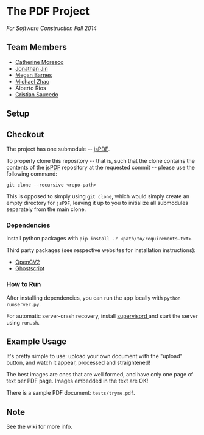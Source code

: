 # The PDF Project 

*For Software Construction Fall 2014*

## Team Members

- [ Catherine Moresco ](https://github.com/catherinemoresco/)
- [ Jonathan Jin ](https://github.com/jinnovation)
- [ Megan Barnes ](https://github.com/meganbarnes)
- [ Michael Zhao ](https://github.com/ucmz)
- Alberto Rios
- [ Cristian Saucedo ](https://github.com/saucedoc)

## Setup

## Checkout

The project has one submodule -- [jsPDF](https://github.com/MrRio/jsPDF).

To properly clone this repository -- that is, such that the clone contains the
contents of the [jsPDF](https://github.com/MrRio/jsPDF) repository at the
requested commit -- please use the following command:

```
git clone --recursive <repo-path>
```

This is opposed to simply using `git clone`, which would simply create an empty
directory for `jsPDF`, leaving it up to you to initialize all submodules
separately from the main clone.

### Dependencies
Install python packages with `pip install -r <path/to/requirements.txt>`.

Third party packages (see respective websites for installation instructions):

- [OpenCV2](http://opencv.org/)
- [Ghostscript](http://ghostscript.com/doc/current/Install.htm)

### How to Run
After installing dependencies, you can run the app locally with 
`python runserver.py`.

For automatic server-crash recovery, install [ supervisord
](http://supervisord.org/) and start the server using `run.sh`.

## Example Usage
It's pretty simple to use: upload your own document with the "upload" button,
  and watch it appear, processed and straightened!

The best images are ones that are well formed, and have only one page of text
per PDF page. Images embedded in the text are OK!

There is a sample PDF document: `tests/tryme.pdf`.

## Note

See the wiki for more info.
